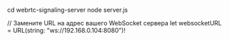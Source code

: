 cd webrtc-signaling-server
node server.js

// Замените URL на адрес вашего WebSocket сервера
let websocketURL = URL(string: "ws://192.168.0.104:8080")!

